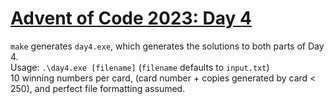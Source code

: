 # [Advent of Code 2023: Day 4](https://adventofcode.com/2023/day/4)

`make` generates `day4.exe`, which generates the solutions to both parts of Day 4.  
Usage: `.\day4.exe [filename]` (`filename` defaults to `input.txt`)  
10 winning numbers per card, (card number + copies generated by card < 250), and perfect file formatting assumed.  
